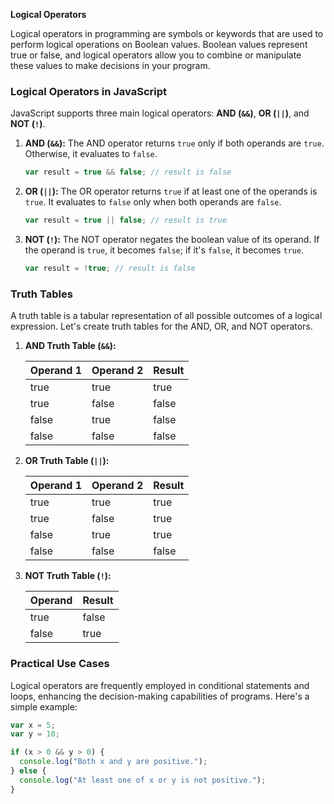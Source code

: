 **Logical Operators**

Logical operators in programming are symbols or keywords that are used to perform logical operations on Boolean values. Boolean values represent true or false, and logical operators allow you to combine or manipulate these values to make decisions in your program. 

### Logical Operators in JavaScript

JavaScript supports three main logical operators: **AND (`&&`)**, **OR (`||`)**, and **NOT (`!`)**.

1. **AND (`&&`):**
   The AND operator returns `true` only if both operands are `true`. Otherwise, it evaluates to `false`.

   ```javascript
   var result = true && false; // result is false
   ```

2. **OR (`||`):**
   The OR operator returns `true` if at least one of the operands is `true`. It evaluates to `false` only when both operands are `false`.

   ```javascript
   var result = true || false; // result is true
   ```

3. **NOT (`!`):**
   The NOT operator negates the boolean value of its operand. If the operand is `true`, it becomes `false`; if it's `false`, it becomes `true`.

   ```javascript
   var result = !true; // result is false
   ```

### Truth Tables

A truth table is a tabular representation of all possible outcomes of a logical expression. Let's create truth tables for the AND, OR, and NOT operators.

1. **AND Truth Table (`&&`):**


   | Operand 1 | Operand 2 | Result |
   |-----------|-----------|--------|
   |   true    |   true    |  true  |
   |   true    |   false   |  false |
   |   false   |   true    |  false |
   |   false   |   false   |  false |

2. **OR Truth Table (`||`):**


   | Operand 1 | Operand 2 | Result |
   |-----------|-----------|--------|
   |   true    |   true    |  true  |
   |   true    |   false   |  true  |
   |   false   |   true    |  true  |
   |   false   |   false   |  false |


3. **NOT Truth Table (`!`):**


   | Operand | Result |
   |---------|--------|
   |  true   |  false |
   |  false  |  true  |

### Practical Use Cases

Logical operators are frequently employed in conditional statements and loops, enhancing the decision-making capabilities of programs. Here's a simple example:

```javascript
var x = 5;
var y = 10;

if (x > 0 && y > 0) {
  console.log("Both x and y are positive.");
} else {
  console.log("At least one of x or y is not positive.");
}
```